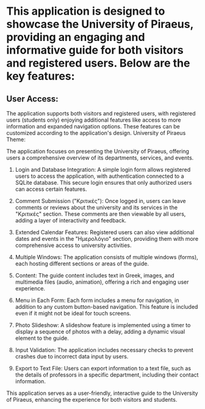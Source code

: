 # This application is designed to showcase the University of Piraeus, providing an engaging and informative guide for both visitors and registered users. Below are the key features:

## User Access:
The application supports both visitors and registered users, with registered users (students only) enjoying additional features like access to more information and expanded navigation options. These features can be customized according to the application's design.
University of Piraeus Theme:

The application focuses on presenting the University of Piraeus, offering users a comprehensive overview of its departments, services, and events.

1. Login and Database Integration:
A simple login form allows registered users to access the application, with authentication connected to a SQLite database. This secure login ensures that only authorized users can access certain features.

2. Comment Submission ("Κριτικές"):
Once logged in, users can leave comments or reviews about the university and its services in the "Κριτικές" section. These comments are then viewable by all users, adding a layer of interactivity and feedback.

3. Extended Calendar Features:
Registered users can also view additional dates and events in the "Ημερολόγιο" section, providing them with more comprehensive access to university activities.

4. Multiple Windows:
The application consists of multiple windows (forms), each hosting different sections or areas of the guide.

5. Content:
The guide content includes text in Greek, images, and multimedia files (audio, animation), offering a rich and engaging user experience.

6. Menu in Each Form:
Each form includes a menu for navigation, in addition to any custom button-based navigation. This feature is included even if it might not be ideal for touch screens.

7. Photo Slideshow:
A slideshow feature is implemented using a timer to display a sequence of photos with a delay, adding a dynamic visual element to the guide.

8. Input Validation:
The application includes necessary checks to prevent crashes due to incorrect data input by users.

9. Export to Text File:
Users can export information to a text file, such as the details of professors in a specific department, including their contact information.

This application serves as a user-friendly, interactive guide to the University of Piraeus, enhancing the experience for both visitors and students.
